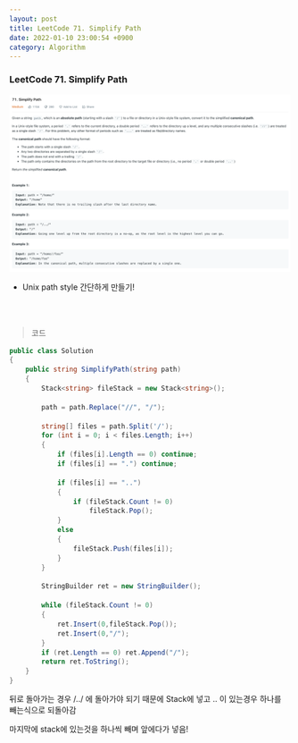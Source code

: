```yaml
---
layout: post
title: LeetCode 71. Simplify Path
date: 2022-01-10 23:00:54 +0900
category: Algorithm
---
```

### LeetCode 71. Simplify Path

![](/assets/img/leetcode/71.png)

- Unix path style 간단하게 만들기!

<br><br>

>코드

```c#
public class Solution
{
    public string SimplifyPath(string path)
    {
        Stack<string> fileStack = new Stack<string>();

        path = path.Replace("//", "/");

        string[] files = path.Split('/');
        for (int i = 0; i < files.Length; i++)
        {
            if (files[i].Length == 0) continue;
            if (files[i] == ".") continue;

            if (files[i] == "..")
            {
                if (fileStack.Count != 0)
                    fileStack.Pop();
            }
            else
            {
                fileStack.Push(files[i]);
            }
        }

        StringBuilder ret = new StringBuilder();

        while (fileStack.Count != 0)
        {
            ret.Insert(0,fileStack.Pop());
            ret.Insert(0,"/");
        }
        if (ret.Length == 0) ret.Append("/");
        return ret.ToString();
    }
}
```

뒤로 돌아가는 경우 /../ 에 돌아가야 되기 때문에 Stack에 넣고 .. 이 있는경우 하나를 빼는식으로 되돌아감

마지막에 stack에 있는것을 하나씩 빼며 앞에다가 넣음!